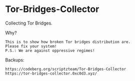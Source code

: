 # Tor-Bridges-Collector

Collecting Tor Bridges.

Why?
```
This is to show how broken Tor bridges distribution are.
Please fix your system!
P.S.: We are against oppressive regimes!
```

Backups:
```
https://codeberg.org/scriptzteam/Tor-Bridges-Collector
https://tor-bridges-collector.0xc0d3.xyz/
```
